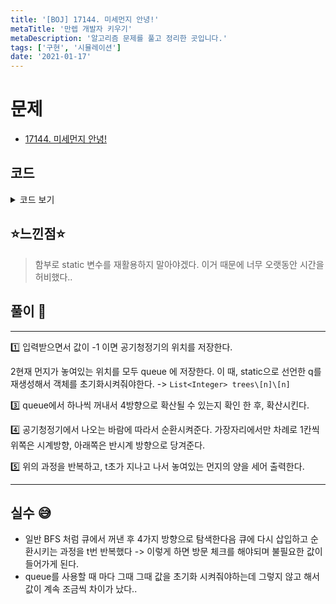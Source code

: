 ```yaml
---
title: '[BOJ] 17144. 미세먼지 안녕!'
metaTitle: '만렙 개발자 키우기'
metaDescription: '알고리즘 문제를 풀고 정리한 곳입니다.'
tags: ['구현', '시뮬레이션']
date: '2021-01-17'
---
```


# 문제
- [17144. 미세먼지 안녕!](https://www.acmicpc.net/problem/17144)

## 코드

<details><summary> 코드 보기 </summary>

``` java
import java.io.BufferedReader;
import java.io.IOException;
import java.io.InputStreamReader;
import java.util.*;

class Dust {
    int x, y, cost;

    public Dust(int x, int y, int cost) {
        this.x = x;
        this.y = y;
        this.cost = cost;
    }
}

public class Q17144 {
    static int cleaner = -1, r, c, t, board[][], dx[] = {-1, 0, 1, 0}, dy[] = {0, 1, 0, -1};
    static Queue<Dust> q = new LinkedList<>();

    public static void main(String[] args) throws IOException {
        init();
        solution();
    }

    private static void solution() {
        while (t-- > 0) {
            checkDust();
            spreadDust();
            circulate();
        }
        printDust();
    }

    private static void checkDust() {
        q = new LinkedList<>();
        for (int i = 0; i < r; i++)
            for (int j = 0; j < c; j++)
                if(board[i][j] > 0) q.add(new Dust(i, j, board[i][j]));
    }
    private static void spreadDust() {
        while(!q.isEmpty()){
            Dust here = q.poll();
            int x = here.x, y = here.y;
            if(here.cost < 5) continue;
            int cnt = 0, fromHere = here.cost/5;
            for (int i = 0; i < 4; i++) {
                int nx = x + dx[i], ny = y + dy[i];
                if(nx >= 0 && nx < r && ny >= 0 && ny < c && board[nx][ny] >= 0){
                    board[nx][ny] += fromHere;
                    ++cnt;
                }
            }
            board[x][y] -= fromHere * cnt;
        }
    }
    private static void circulate() {
        // first
        for (int x = cleaner - 1; x >= 1; --x) board[x][0] = board[x-1][0];
        for (int y = 0; y < c - 1; ++y) board[0][y] = board[0][y+1];
        for (int x = 0; x < cleaner; ++x) board[x][c-1] = board[x+1][c-1];
        for (int y = c-1; y > 1 ; --y) board[cleaner][y] = board[cleaner][y-1];
        board[cleaner][1] = 0;
        // second
        for (int x = cleaner + 2; x < r - 1; ++x) board[x][0] = board[x+1][0];
        for (int y = 0; y < c - 1; ++y) board[r-1][y] = board[r-1][y+1];
        for (int x = r-1; x > cleaner + 1; --x) board[x][c-1] = board[x-1][c-1];
        for (int y = c-1; y > 1 ; --y) board[cleaner + 1][y] = board[cleaner + 1][y-1];
        board[cleaner+1][1] = 0;
    }

    private static void printDust() {
        int sum = 0;
        for (int i = 0; i < r; i++)
            for (int j = 0; j < c; j++)
                if (board[i][j] > 0) sum += board[i][j];
        System.out.println(sum);
    }

    private static void init() throws IOException {
        BufferedReader br = new BufferedReader(new InputStreamReader(System.in));
        StringTokenizer st = new StringTokenizer(br.readLine());
        r = Integer.parseInt(st.nextToken());
        c = Integer.parseInt(st.nextToken());
        t = Integer.parseInt(st.nextToken());
        board = new int[r][c];

        for (int i = 0; i < r; i++) {
            st = new StringTokenizer(br.readLine());
            for (int j = 0; j < c; j++) {
                board[i][j] = Integer.parseInt(st.nextToken());
                if (board[i][j] == -1) {
                  if(cleaner == -1) cleaner = i;
                } else if (board[i][j] != 0) q.add(new Dust(i, j, board[i][j]));
            }
        }
    }
}
```

</details>

## ⭐️느낀점⭐️
> 함부로 static 변수를 재활용하지 말아야겠다. 이거 때문에 너무 오랫동안 시간을 허비했다..

## 풀이 📣
<hr/>
1️⃣ 입력받으면서 값이 -1 이면 공기청정기의 위치를 저장한다. <br/>

2️현재 먼지가 놓여있는 위치를 모두 queue 에 저장한다. 이 때, static으로 선언한 q를 재생성해서 객체를 초기화시켜줘야한다. -> `List<Integer> trees\[n]\[n]`

3️⃣ queue에서 하나씩 꺼내서 4방향으로 확산될 수 있는지 확인 한 후, 확산시킨다.

4️⃣ 공기청정기에서 나오는 바람에 따라서 순환시켜준다. 가장자리에서만 차례로 1칸씩 위쪽은 시계방향, 아래쪽은 반시계 방향으로 당겨준다. <br/>

5️⃣ 위의 과정을 반복하고, t초가 지나고 나서 놓여있는 먼지의 양을 세어 출력한다.

<hr/>

## 실수 😅
- 일반 BFS 처럼 큐에서 꺼낸 후 4가지 방향으로 탐색한다음 큐에 다시 삽입하고 순환시키는 과정을 t번 반복했다 -> 이렇게 하면 방문 체크를 해야되며 불필요한 값이 들어가게 된다.
- queue를 사용할 때 마다 그때 그때 값을 초기화 시켜줘야하는데 그렇지 않고 해서 값이 계속 조금씩 차이가 났다..
